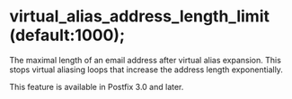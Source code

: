 # virtual_alias_address_length_limit (default:1000); 


The maximal length of an email address after virtual alias expansion.
This stops virtual aliasing loops that increase the address length
exponentially.



This feature is available in Postfix 3.0 and later.




